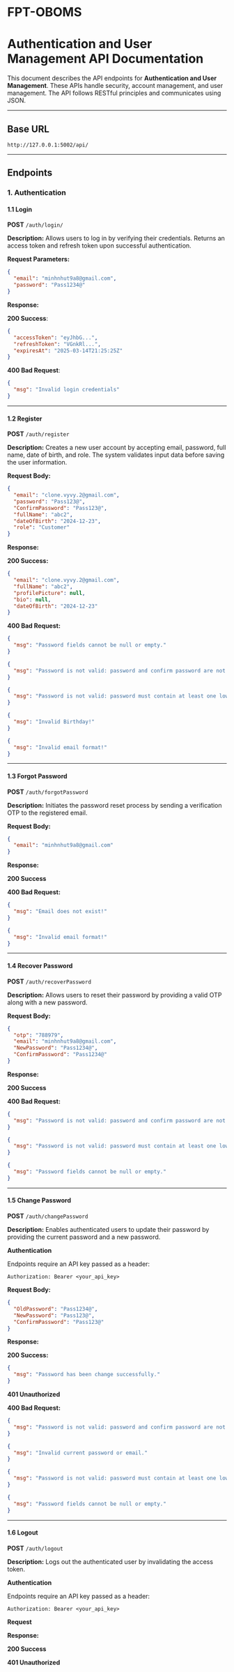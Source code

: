 # FPT-OBOMS

# Authentication and User Management API Documentation

This document describes the API endpoints for **Authentication and User Management**. These APIs handle security, account management, and user management. The API follows RESTful principles and communicates using JSON.

---

## Base URL

`http://127.0.0.1:5002/api/`

---

## Endpoints

### 1. Authentication

#### **1.1 Login**

**POST** `/auth/login/`

**Description:** Allows users to log in by verifying their credentials. Returns an access token and refresh token upon successful authentication.

**Request Parameters:**

```json
{
  "email": "minhnhut9a8@gmail.com",
  "password": "Pass1234@"
}
```

**Response:**

**200 Success**:

```json
{
  "accessToken": "eyJhbG...",
  "refreshToken": "VGnkRl...",
  "expiresAt": "2025-03-14T21:25:25Z"
}
```

**400 Bad Request**:

```json
{
  "msg": "Invalid login credentials"
}
```

---

#### **1.2 Register**

**POST** `/auth/register`

**Description:** Creates a new user account by accepting email, password, full name, date of birth, and role. The system validates input data before saving the user information.

**Request Body:**

```json
{
  "email": "clone.vyvy.2@gmail.com",
  "password": "Pass123@",
  "ConfirmPassword": "Pass123@",
  "fullName": "abc2",
  "dateOfBirth": "2024-12-23",
  "role": "Customer"
}
```

**Response:**

**200 Success:**

```json
{
  "email": "clone.vyvy.2@gmail.com",
  "fullName": "abc2",
  "profilePicture": null,
  "bio": null,
  "dateOfBirth": "2024-12-23"
}
```

**400 Bad Request:**

```json
{
  "msg": "Password fields cannot be null or empty."
}
```

```json
{
  "msg": "Password is not valid: password and confirm password are not the same."
}
```

```json
{
  "msg": "Password is not valid: password must contain at least one lowercase, uppercase letter, digit and special character."
}
```

```json
{
  "msg": "Invalid Birthday!"
}
```

```json
{
  "msg": "Invalid email format!"
}
```

---

#### **1.3 Forgot Password**

**POST** `/auth/forgotPassword`

**Description:** Initiates the password reset process by sending a verification OTP to the registered email.

**Request Body:**

```json
{
  "email": "minhnhut9a8@gmail.com"
}
```

**Response:**

**200 Success**

**400 Bad Request:**

```json
{
  "msg": "Email does not exist!"
}
```

```json
{
  "msg": "Invalid email format!"
}
```

---

#### **1.4 Recover Password**

**POST** `/auth/recoverPassword`

**Description:** Allows users to reset their password by providing a valid OTP along with a new password.

**Request Body:**

```json
{
  "otp": "788979",
  "email": "minhnhut9a8@gmail.com",
  "NewPassword": "Pass1234@",
  "ConfirmPassword": "Pass1234@"
}
```

**Response:**

**200 Success**

**400 Bad Request:**

```json
{
  "msg": "Password is not valid: password and confirm password are not the same."
}
```

```json
{
  "msg": "Password is not valid: password must contain at least one lowercase, uppercase letter, digit and special character."
}
```

```json
{
  "msg": "Password fields cannot be null or empty."
}
```

---

#### **1.5 Change Password**

**POST** `/auth/changePassword`

**Description:** Enables authenticated users to update their password by providing the current password and a new password.

**Authentication**

Endpoints require an API key passed as a header:

```
Authorization: Bearer <your_api_key>
```

**Request Body:**

```json
{
  "OldPassword": "Pass1234@",
  "NewPassword": "Pass123@",
  "ConfirmPassword": "Pass123@"
}
```

**Response:**

**200 Success:**

```json
{
  "msg": "Password has been change successfully."
}
```

**401 Unauthorized**

**400 Bad Request:**

```json
{
  "msg": "Password is not valid: password and confirm password are not the same."
}
```

```json
{
  "msg": "Invalid current password or email."
}
```

```json
{
  "msg": "Password is not valid: password must contain at least one lowercase, uppercase letter, digit and special character."
}
```

```json
{
  "msg": "Password fields cannot be null or empty."
}
```

---

#### **1.6 Logout**

**POST** `/auth/logout`

**Description:** Logs out the authenticated user by invalidating the access token.

**Authentication**

Endpoints require an API key passed as a header:

```
Authorization: Bearer <your_api_key>
```

**Request**

**Response:**

**200 Success**

**401 Unauthorized**
